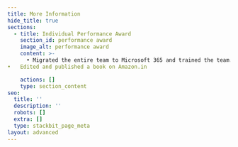 ```yaml
---
title: More Information
hide_title: true
sections:
  - title: Individual Performance Award
    section_id: performance award
    image_alt: performance award
    content: >-
      •	Migrated the entire team to Microsoft 365 and trained the team.
•	Edited and published a book on Amazon.in

    actions: []
    type: section_content
seo:
  title: ''
  description: ''
  robots: []
  extra: []
  type: stackbit_page_meta
layout: advanced
---
```

